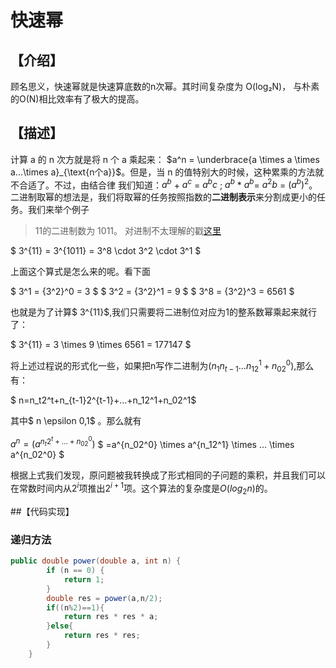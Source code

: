 # 快速幂

## 【介绍】
顾名思义，快速幂就是快速算底数的n次幂。其时间复杂度为 O(log₂N)， 与朴素的O(N)相比效率有了极大的提高。

## 【描述】
计算 a 的 n 次方就是将 n 个 a 乘起来： $a^n = \underbrace{a \times a \times a...\times a}_{\text{n个a}}$。但是，当 n 的值特别大的时候，这种累乘的方法就不合适了。不过，由结合律 我们知道：$a^b$ + $a^c$ = $a^bc$ ; $a^b$ * $a^b$= $a^2b$ = $(a^b)^2$。二进制取幂的想法是，我们将取幂的任务按照指数的**二进制表示**来分割成更小的任务。我们来举个例子

>11的二进制数为 1011。 对进制不太理解的戳[这里]() 

$ 3^{11} = 3^{1011} = 3^8 \cdot 3^2 \cdot 3^1 $

上面这个算式是怎么来的呢。看下面

$ 3^1 = {3^2}^0 = 3 $
$ 3^2 = {3^2}^1 = 9 $
$ 3^8 = {3^2}^3 = 6561 $

也就是为了计算$ 3^{11}$,我们只需要将二进制位对应为1的整系数幂乘起来就行了：

$ 3^{11} = 3 \times 9 \times 6561 = 177147 $


将上述过程说的形式化一些，如果把n写作二进制为$(n_1n_{t-1}…n_12^1+n_02^0)$,那么有：
 
$  n=n_t2^t+n_{t-1}2^{t-1}+…+n_12^1+n_02^1$

其中$ n \epsilon 0,1$ 。那么就有

$a^n=(a^{n_t2^t+…+n_02^0})$
$ =a^{n_02^0} \times a^{n_12^1} \times … \times a^{n_02^0} $

根据上式我们发现，原问题被我转换成了形式相同的子问题的乘积，并且我们可以在常数时间内从$2^i$项推出$2^{i+1}$项。这个算法的复杂度是$O(log_2n)$的。

##【代码实现】
### 递归方法
```java
public double power(double a, int n) {
        if (n == 0) {
            return 1;
        }
        double res = power(a,n/2);
        if((n%2)==1){
            return res * res * a;
        }else{
            return res * res;
        }
    }
```